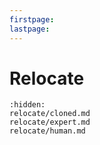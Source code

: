 ```yaml
---
firstpage:
lastpage:
---
```


# Relocate

```{toctree}
:hidden:
relocate/cloned.md
relocate/expert.md
relocate/human.md
```
